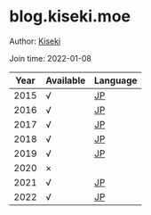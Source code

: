 # blog.kiseki.moe

Author: [Kiseki](https://github.com/HYHYatt)

Join time: 2022-01-08

| Year | Available | Language                                             |
|------|-----------|------------------------------------------------------|
| 2015 | √         | [JP](https://blog.kiseki.moe/gochiusa/gochiusa2015/) |
| 2016 | √         | [JP](https://blog.kiseki.moe/gochiusa/gochiusa2016/) |
| 2017 | √         | [JP](https://blog.kiseki.moe/gochiusa/gochiusa2017/) |
| 2018 | √         | [JP](https://blog.kiseki.moe/gochiusa/gochiusa2018/) |
| 2019 | √         | [JP](https://blog.kiseki.moe/gochiusa/gochiusa2019/) |
| 2020 | ×         |                                                      |
| 2021 | √         | [JP](https://blog.kiseki.moe/gochiusa/gochiusa2021/) |
| 2022 | √         | [JP](https://blog.kiseki.moe/gochiusa/gochiusa2022/) |
